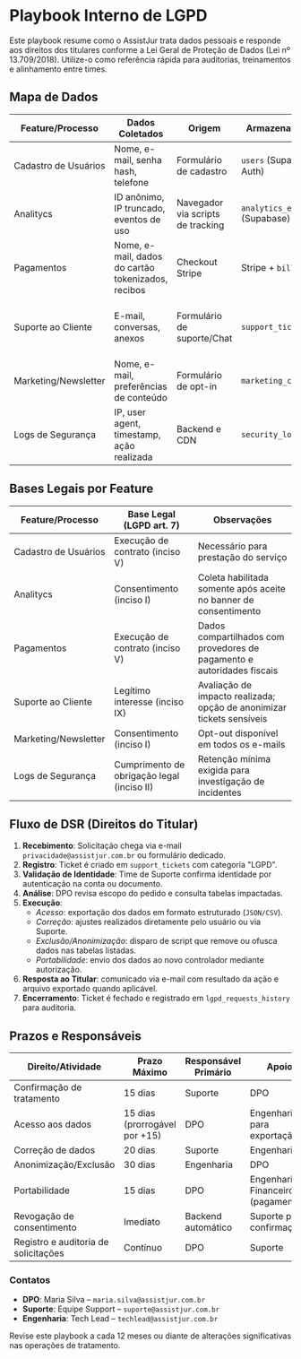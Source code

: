 # Playbook Interno de LGPD

Este playbook resume como o AssistJur trata dados pessoais e responde aos direitos dos titulares conforme a Lei Geral de Proteção de Dados (Lei nº 13.709/2018). Utilize-o como referência rápida para auditorias, treinamentos e alinhamento entre times.

## Mapa de Dados

| Feature/Processo     | Dados Coletados                                    | Origem                            | Armazenamento                 | Retenção                            | Finalidade                                             |
| -------------------- | -------------------------------------------------- | --------------------------------- | ----------------------------- | ----------------------------------- | ------------------------------------------------------ |
| Cadastro de Usuários | Nome, e-mail, senha hash, telefone                 | Formulário de cadastro            | `users` (Supabase Auth)       | Enquanto durar a relação contratual | Criar conta e autenticar acesso                        |
| Analitycs            | ID anônimo, IP truncado, eventos de uso            | Navegador via scripts de tracking | `analytics_events` (Supabase) | 13 meses                            | Mensurar uso do produto e orientar melhorias           |
| Pagamentos           | Nome, e-mail, dados do cartão tokenizados, recibos | Checkout Stripe                   | Stripe + `billing`            | 5 anos após término da relação      | Processar cobranças e cumprir obrigações fiscais       |
| Suporte ao Cliente   | E-mail, conversas, anexos                          | Formulário de suporte/Chat        | `support_tickets`             | 2 anos após resolução               | Atender solicitações e manter histórico de atendimento |
| Marketing/Newsletter | Nome, e-mail, preferências de conteúdo             | Formulário de opt-in              | `marketing_contacts`          | Até revogação do consentimento      | Enviar comunicações de marketing                       |
| Logs de Segurança    | IP, user agent, timestamp, ação realizada          | Backend e CDN                     | `security_logs`               | 6 meses                             | Detectar fraudes e garantir a segurança do sistema     |

## Bases Legais por Feature

| Feature/Processo     | Base Legal (LGPD art. 7)                   | Observações                                                            |
| -------------------- | ------------------------------------------ | ---------------------------------------------------------------------- |
| Cadastro de Usuários | Execução de contrato (inciso V)            | Necessário para prestação do serviço                                   |
| Analitycs            | Consentimento (inciso I)                   | Coleta habilitada somente após aceite no banner de consentimento       |
| Pagamentos           | Execução de contrato (inciso V)            | Dados compartilhados com provedores de pagamento e autoridades fiscais |
| Suporte ao Cliente   | Legítimo interesse (inciso IX)             | Avaliação de impacto realizada; opção de anonimizar tickets sensíveis  |
| Marketing/Newsletter | Consentimento (inciso I)                   | Opt-out disponível em todos os e-mails                                 |
| Logs de Segurança    | Cumprimento de obrigação legal (inciso II) | Retenção mínima exigida para investigação de incidentes                |

## Fluxo de DSR (Direitos do Titular)

1. **Recebimento**: Solicitação chega via e-mail `privacidade@assistjur.com.br` ou formulário dedicado.
2. **Registro**: Ticket é criado em `support_tickets` com categoria "LGPD".
3. **Validação de Identidade**: Time de Suporte confirma identidade por autenticação na conta ou documento.
4. **Análise**: DPO revisa escopo do pedido e consulta tabelas impactadas.
5. **Execução**:
   - _Acesso_: exportação dos dados em formato estruturado (`JSON/CSV`).
   - _Correção_: ajustes realizados diretamente pelo usuário ou via Suporte.
   - _Exclusão/Anonimização_: disparo de script que remove ou ofusca dados nas tabelas listadas.
   - _Portabilidade_: envio dos dados ao novo controlador mediante autorização.
6. **Resposta ao Titular**: comunicado via e-mail com resultado da ação e arquivo exportado quando aplicável.
7. **Encerramento**: Ticket é fechado e registrado em `lgpd_requests_history` para auditoria.

## Prazos e Responsáveis

| Direito/Atividade                    | Prazo Máximo                  | Responsável Primário | Apoio                                |
| ------------------------------------ | ----------------------------- | -------------------- | ------------------------------------ |
| Confirmação de tratamento            | 15 dias                       | Suporte              | DPO                                  |
| Acesso aos dados                     | 15 dias (prorrogável por +15) | DPO                  | Engenharia para exportação           |
| Correção de dados                    | 20 dias                       | Suporte              | Engenharia                           |
| Anonimização/Exclusão                | 30 dias                       | Engenharia           | DPO                                  |
| Portabilidade                        | 15 dias                       | DPO                  | Engenharia / Financeiro (pagamentos) |
| Revogação de consentimento           | Imediato                      | Backend automático   | Suporte para confirmação             |
| Registro e auditoria de solicitações | Contínuo                      | DPO                  | Suporte                              |

### Contatos

- **DPO**: Maria Silva – `maria.silva@assistjur.com.br`
- **Suporte**: Equipe Support – `suporte@assistjur.com.br`
- **Engenharia**: Tech Lead – `techlead@assistjur.com.br`

Revise este playbook a cada 12 meses ou diante de alterações significativas nas operações de tratamento.
